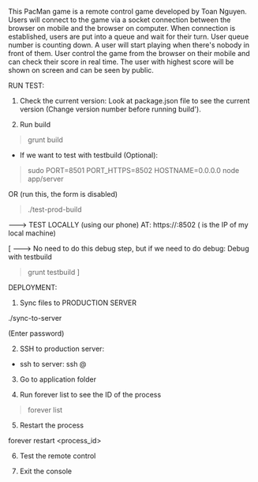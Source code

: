 This PacMan game is a remote control game developed by Toan Nguyen. Users will connect to the game via a socket connection between the browser on mobile and the browser on computer. When connection is established, users are put into a queue and wait for their turn. User queue number is counting down. A user will start playing when there's nobody in front of them. User control the game from the browser on their mobile and can check their score in real time. The user with highest score will be shown on screen and can be seen by public.

RUN TEST:
1. Check the current version:
Look at package.json file to see the current version (Change version number before running build').

2. Run build

> grunt build

- If we want to test with testbuild (Optional):

> sudo PORT=8501 PORT_HTTPS=8502 HOSTNAME=0.0.0.0 node app/server

OR (run this, the form is disabled)

> ./test-prod-build

---> TEST LOCALLY (using our phone) AT: https://<LOCAL SERVER IP>:8502
(<LOCAL SERVER IP> is the IP of my local machine)

[
---> No need to do this debug step, but if we need to do debug:
Debug with testbuild
> grunt testbuild
]

DEPLOYMENT:
1. Sync files to PRODUCTION SERVER

./sync-to-server

(Enter password)

2. SSH to production server:

- ssh to server: ssh <USERNAME>@<PRODUCTION SERVER IP>

3. Go to application folder

4. Run forever list to see the ID of the process

> forever list

5. Restart the process

forever restart <process_id>

6. Test the remote control

7. Exit the console
